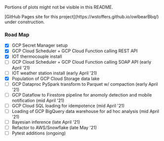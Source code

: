 Portions of plots might not be visible in this README.<br/>
<!--Please see the -->[GitHub Pages site for this project](https://wstoffers.github.io/owlbearBbq/) under construction.

### Road Map
- [x] GCP Secret Manager setup
- [x] GCP Cloud Scheduler + GCP Cloud Function calling REST API
- [x] IOT thermocouple install
- [ ] GCP Cloud Scheduler + GCP Cloud Function calling SOAP API (early April '21)
- [ ] IOT weather station install (early April '21)
- [x] Population of GCP Cloud Storage data lake
- [ ] GCP Dataproc PySpark transform to Parquet w/ compaction (early April '21)
- [ ] GCP Dataflow to Firestore pipeline for anomoly detection and mobile notification (mid April '21)
- [ ] GCP Cloud SQL loading for idempotence (mid April '21)
- [ ] Loading of GCP BigQuery data warehouse for ad hoc analysis (mid April '21)
- [ ] Bayesian inference (late April '21)
- [ ] Refactor to AWS/Snowflake (late May '21)
- [ ] Pytest additions (ongoing)
